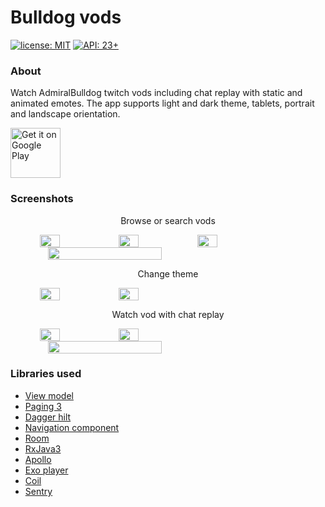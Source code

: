 # Bulldog vods
[![license: MIT](https://img.shields.io/badge/License-MIT-green)](https://github.com/dmitrykochanov/BulldogVods/blob/2b4699d64051cdb8d0b70e118c64ac57b4e36ed8/LICENSE.md) [![API: 23+](https://img.shields.io/badge/API-23+-green)](https://github.com/dmitrykochanov/BulldogVods/blob/2b4699d64051cdb8d0b70e118c64ac57b4e36ed8/LICENSE.md)

### About
Watch AdmiralBulldog twitch vods including chat replay with static and animated emotes. The app supports light and dark theme, tablets, portrait and landscape orientation.

<a href="https://play.google.com/store/apps/details?id=com.dmko.bulldogvods">
<img alt="Get it on Google Play" height="80" src="https://i.imgur.com/52TPheC.png" />
</a>

### Screenshots
<p align="center">Browse or search vods</p>
<div align="center" style="display:flex">
<img src="https://lh3.googleusercontent.com/cboMv_H0Lu6yByHWNZNccocYPFNFRHJTiYpT6Ya_SpEy4IWqCkuAm5rS4m551utYwbQ=h1024-rw" width="25%">
<img src="https://lh3.googleusercontent.com/iQikmZs9HH_FppiVtq_N0qEYfVJKqxs1JcjOzip5W7k4MB2EAJI9nGzP3A8cmV74Ok2a=h1024-rw" width="25%">
<img src="https://lh3.googleusercontent.com/2iwCc2Z4lerO3XHaXV4opnexTGyEsXNYvT-_iDNcYHHu7G2tc8UuEhaIdbHxhg-jAg=h1024-rw" width="25%">
</div>
<div align="center" style="display:flex">
<img src="https://lh3.googleusercontent.com/gYjsZZoQ_xkSsv8B3a8XV2GVitAf0QjPOutLlV7KRJxaCfoyJMISy7QDdlOoaivE2Vq8=h1024-rw" width="60%">
</div>

<p align="center">Change theme</p>
<div align="center" style="display:flex">
<img src="https://lh3.googleusercontent.com/4SNFdlXlxQ9JPrKJBsuPVogkCkqObHtS1UP1veyWqrYWIbYum2fzeZDkGwD0li32zQ=h1024-rw" width="25%">
<img src="https://i.imgur.com/GghFinO.png" width="25%">
</div>

<p align="center">Watch vod with chat replay</p>
<div align="center" style="display:flex">
<img src="https://lh3.googleusercontent.com/6Uuupn0SzStHM8pwkXmsIIoqxxvuj04gqPoAenyl__s9jpXCR6R4b87n9As1PrPYoAI=h1024-rw" width="25%">
<img src="https://lh3.googleusercontent.com/4qS1oWUihtcffmw1bPcHJCDc0M6RN804NGHhX_OH91DC0dDZsQ4d3kb__RVGHy7EPw=h1024-rw" width="25%">
</div>

<div align="center" style="display:flex">
<img src="https://user-images.githubusercontent.com/18248775/173076178-080b43ec-c90b-45a3-ae44-65f28ade0093.gif" width="60%">
</div>

### Libraries used
- [View model](https://developer.android.com/topic/libraries/architecture/viewmodel)
- [Paging 3](https://developer.android.com/topic/libraries/architecture/paging/v3-overview)
- [Dagger hilt](https://dagger.dev/hilt/)
- [Navigation component](https://developer.android.com/guide/navigation/navigation-getting-started)
- [Room](https://developer.android.com/training/data-storage/room)
- [RxJava3](https://github.com/ReactiveX/RxJava)
- [Apollo](https://www.apollographql.com/docs/kotlin/)
- [Exo player](https://github.com/google/ExoPlayer)
- [Coil](https://coil-kt.github.io/coil/)
- [Sentry](https://docs.sentry.io/platforms/android/)
